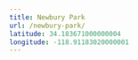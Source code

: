 ```yaml
---
title: Newbury Park
url: /newbury-park/
latitude: 34.183671000000004
longitude: -118.91183020000001
---
```

